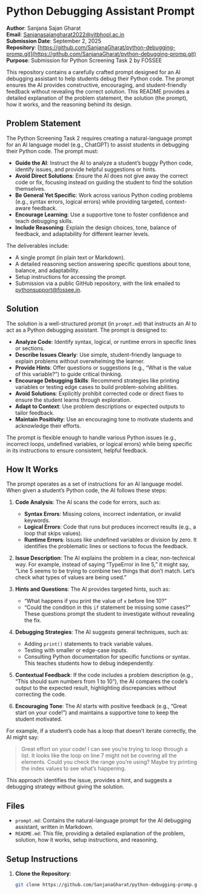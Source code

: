 # Python Debugging Assistant Prompt

**Author**: Sanjana Sajan Gharat  <br>
**Email**: Sanjanasajangharat2022@vitbhopl.ac.in <br>
**Submission Date**: September 2, 2025  <br>
**Repository**: [https://github.com/SanjanaGharat/python-debugging-promp.git](https://github.com/SanjanaGharat/python-debugging-promp.git) <br>
**Purpose**: Submission for Python Screening Task 2 by FOSSEE<br>

This repository contains a carefully crafted prompt designed for an AI debugging assistant to help students debug their Python code. The prompt ensures the AI provides constructive, encouraging, and student-friendly feedback without revealing the correct solution. This README provides a detailed explanation of the problem statement, the solution (the prompt), how it works, and the reasoning behind its design.

## Problem Statement

The Python Screening Task 2 requires creating a natural-language prompt for an AI language model (e.g., ChatGPT) to assist students in debugging their Python code. The prompt must:

- **Guide the AI**: Instruct the AI to analyze a student’s buggy Python code, identify issues, and provide helpful suggestions or hints.
- **Avoid Direct Solutions**: Ensure the AI does not give away the correct code or fix, focusing instead on guiding the student to find the solution themselves.
- **Be General Yet Specific**: Work across various Python coding problems (e.g., syntax errors, logical errors) while providing targeted, context-aware feedback.
- **Encourage Learning**: Use a supportive tone to foster confidence and teach debugging skills.
- **Include Reasoning**: Explain the design choices, tone, balance of feedback, and adaptability for different learner levels.

The deliverables include:
- A single prompt (in plain text or Markdown).
- A detailed reasoning section answering specific questions about tone, balance, and adaptability.
- Setup instructions for accessing the prompt.
- Submission via a public GitHub repository, with the link emailed to [pythonsupport@fossee.in](mailto:pythonsupport@fossee.in).

## Solution

The solution is a well-structured prompt (in `prompt.md`) that instructs an AI to act as a Python debugging assistant. The prompt is designed to:

- **Analyze Code**: Identify syntax, logical, or runtime errors in specific lines or sections.
- **Describe Issues Clearly**: Use simple, student-friendly language to explain problems without overwhelming the learner.
- **Provide Hints**: Offer questions or suggestions (e.g., “What is the value of this variable?”) to guide critical thinking.
- **Encourage Debugging Skills**: Recommend strategies like printing variables or testing edge cases to build problem-solving abilities.
- **Avoid Solutions**: Explicitly prohibit corrected code or direct fixes to ensure the student learns through exploration.
- **Adapt to Context**: Use problem descriptions or expected outputs to tailor feedback.
- **Maintain Positivity**: Use an encouraging tone to motivate students and acknowledge their efforts.

The prompt is flexible enough to handle various Python issues (e.g., incorrect loops, undefined variables, or logical errors) while being specific in its instructions to ensure consistent, helpful feedback.

## How It Works

The prompt operates as a set of instructions for an AI language model. When given a student’s Python code, the AI follows these steps:

1. **Code Analysis**: The AI scans the code for errors, such as:
   - **Syntax Errors**: Missing colons, incorrect indentation, or invalid keywords.
   - **Logical Errors**: Code that runs but produces incorrect results (e.g., a loop that skips values).
   - **Runtime Errors**: Issues like undefined variables or division by zero.
   It identifies the problematic lines or sections to focus the feedback.

2. **Issue Description**: The AI explains the problem in a clear, non-technical way. For example, instead of saying “TypeError in line 5,” it might say, “Line 5 seems to be trying to combine two things that don’t match. Let’s check what types of values are being used.”

3. **Hints and Questions**: The AI provides targeted hints, such as:
   - “What happens if you print the value of `x` before line 10?”
   - “Could the condition in this `if` statement be missing some cases?”
   These questions prompt the student to investigate without revealing the fix.

4. **Debugging Strategies**: The AI suggests general techniques, such as:
   - Adding `print()` statements to track variable values.
   - Testing with smaller or edge-case inputs.
   - Consulting Python documentation for specific functions or syntax.
   This teaches students how to debug independently.

5. **Contextual Feedback**: If the code includes a problem description (e.g., “This should sum numbers from 1 to 10”), the AI compares the code’s output to the expected result, highlighting discrepancies without correcting the code.

6. **Encouraging Tone**: The AI starts with positive feedback (e.g., “Great start on your code!”) and maintains a supportive tone to keep the student motivated.

For example, if a student’s code has a loop that doesn’t iterate correctly, the AI might say:
> Great effort on your code! I can see you’re trying to loop through a list. It looks like the loop on line 7 might not be covering all the elements. Could you check the range you’re using? Maybe try printing the index values to see what’s happening.

This approach identifies the issue, provides a hint, and suggests a debugging strategy without giving the solution.

## Files
- `prompt.md`: Contains the natural-language prompt for the AI debugging assistant, written in Markdown.
- `README.md`: This file, providing a detailed explanation of the problem, solution, how it works, setup instructions, and reasoning.

## Setup Instructions
1. **Clone the Repository**:
   ```bash
   git clone https://github.com/SanjanaGharat/python-debugging-promp.git
